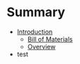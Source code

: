 # Summary

* [Introduction](README.md)
   * [Bill of Materials](bill_of_materials.md)
   * [Overview](overview.md)
* test

